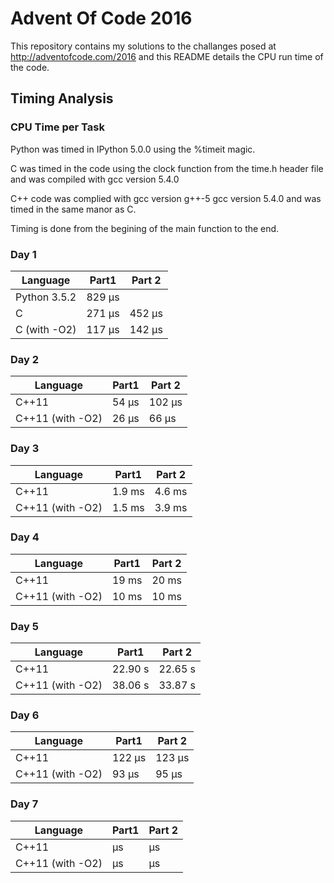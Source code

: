 # Advent Of Code 2016

This repository contains my solutions to the challanges posed at http://adventofcode.com/2016 and this README details the CPU run time of the code.

## Timing Analysis
### CPU Time per Task 

Python was timed in IPython 5.0.0 using the %timeit magic.

C was timed in the code using the clock function from the time.h header file and was compiled with gcc version 5.4.0

C++ code was complied with gcc version g++-5 gcc version 5.4.0 and was timed in the same manor as C.

Timing is done from the begining of the main function to the end.

### Day 1

|Language      | Part1    | Part 2           | 
|--------------|----------|------------------|
| Python 3.5.2 | 829 μs   |                  |
|    C         | 271 μs   | 452 μs           |
| C (with -O2) | 117 μs   | 142 μs           |   

### Day 2

|Language          | Part1    | Part 2           | 
|------------------|----------|------------------|
|    C++11         | 54 μs    | 102 μs           |
| C++11 (with -O2) | 26 μs    | 66 μs            |

### Day 3

|Language          | Part1    | Part 2           | 
|------------------|----------|------------------|
|    C++11         | 1.9 ms   |  4.6 ms          |
| C++11 (with -O2) | 1.5 ms   |  3.9 ms          |

### Day 4

|Language          | Part1    | Part 2           | 
|------------------|----------|------------------|
|    C++11         | 19 ms    |  20 ms           |
| C++11 (with -O2) | 10 ms    |  10 ms           |

### Day 5

|Language          | Part1    | Part 2           | 
|------------------|----------|------------------|
|    C++11         |  22.90 s |  22.65 s         |
| C++11 (with -O2) |  38.06 s |  33.87 s         |

### Day 6

|Language          | Part1    | Part 2           | 
|------------------|----------|------------------|
|    C++11         | 122 μs   | 123 μs           |
| C++11 (with -O2) |  93 μs   |  95 μs           |

### Day 7

|Language          | Part1    | Part 2           | 
|------------------|----------|------------------|
|    C++11         |  μs   |  μs           |
| C++11 (with -O2) |  μs   |  μs           |
